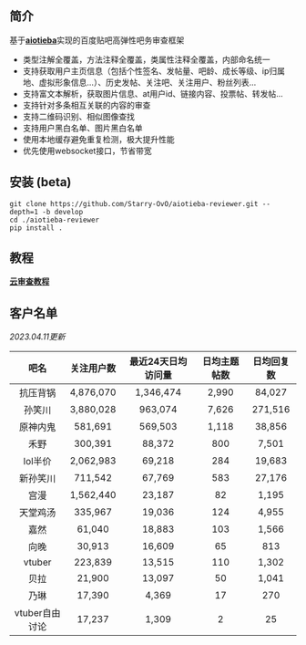 ## 简介

基于[**aiotieba**](https://github.com/Starry-OvO/aiotieba)实现的百度贴吧高弹性吧务审查框架

+ 类型注解全覆盖，方法注释全覆盖，类属性注释全覆盖，内部命名统一
+ 支持获取用户主页信息（包括个性签名、发帖量、吧龄、成长等级、ip归属地、虚拟形象信息...）、历史发帖、关注吧、关注用户、粉丝列表...
+ 支持富文本解析，获取图片信息、at用户id、链接内容、投票帖、转发帖...
+ 支持针对多条相互关联的内容的审查
+ 支持二维码识别、相似图像查找
+ 支持用户黑白名单、图片黑白名单
+ 使用本地缓存避免重复检测，极大提升性能
+ 优先使用websocket接口，节省带宽

## 安装 (beta)

```shell
git clone https://github.com/Starry-OvO/aiotieba-reviewer.git --depth=1 -b develop
cd ./aiotieba-reviewer
pip install .
```

## 教程

[**云审查教程**](tutorial/reviewer.md)

## 客户名单

*2023.04.11更新*

|      吧名      | 关注用户数 | 最近24天日均访问量 | 日均主题帖数 | 日均回复数 |
| :------------: | :--------: | :----------------: | :----------: | :--------: |
|    抗压背锅    | 4,876,070  |     1,346,474      |    2,990     |   84,027   |
|     孙笑川     | 3,880,028  |      963,074       |    7,626     |  271,516   |
|    原神内鬼    |  581,691   |      569,503       |    1,118     |   38,856   |
|      禾野      |  300,391   |       88,372       |     800      |   7,501    |
|    lol半价     | 2,062,983  |       69,218       |     284      |   19,683   |
|    新孙笑川    |  711,542   |       67,769       |     583      |   27,176   |
|      宫漫      | 1,562,440  |       23,187       |      82      |   1,195    |
|    天堂鸡汤    |  335,967   |       19,036       |     124      |   4,955    |
|      嘉然      |   61,040   |       18,883       |     103      |   1,566    |
|      向晚      |   30,913   |       16,609       |      65      |    813     |
|     vtuber     |  223,839   |       13,515       |     110      |   1,302    |
|      贝拉      |   21,900   |       13,097       |      50      |   1,041    |
|      乃琳      |   17,390   |       4,369        |      17      |    270     |
| vtuber自由讨论 |   17,237   |       1,309        |      2       |     25     |
